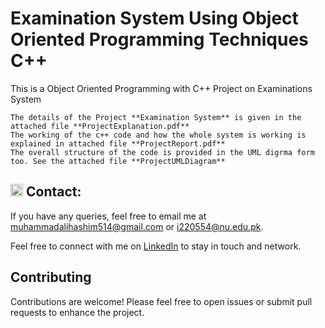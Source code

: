 # Examination System  Using Object Oriented Programming  Techniques C++
This is a Object Oriented Programming with C++ Project  on Examinations System

    The details of the Project **Examination System** is given in the attached file **ProjectExplanation.pdf**
    The working of the c++ code and how the whole system is working is explained in attached file **ProjectReport.pdf**
    The overall structure of the code is provided in the UML digrma form too. See the attached file **ProjectUMLDiagram**

## <img src="https://img.icons8.com/ios/50/000000/email-open.png" width="20"/> Contact:
If you have any queries, feel free to email me at [muhammadalihashim514@gmail.com](mailto:muhammadalihashim514@gmail.com) or [i220554@nu.edu.pk](mailto:i220554@nu.edu.pk).

Feel free to connect with me on [LinkedIn](https://www.linkedin.com/in/muhammad-ali-hashim-5115882b4) to stay in touch and network.

## Contributing
Contributions are welcome! Please feel free to open issues or submit pull requests to enhance the project.

